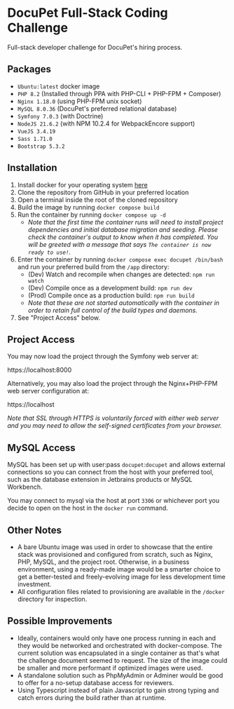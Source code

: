# DocuPet Full-Stack Coding Challenge
Full-stack developer challenge for DocuPet's hiring process.

## Packages
- `Ubuntu:latest` docker image
- `PHP 8.2` (Installed through PPA with PHP-CLI + PHP-FPM + Composer)
- `Nginx 1.18.0` (using PHP-FPM unix socket)
- `MySQL 8.0.36` (DocuPet's preferred relational database)
- `Symfony 7.0.3` (with Doctrine)
- `NodeJS 21.6.2` (with NPM 10.2.4 for WebpackEncore support)
- `VueJS 3.4.19`
- `Sass 1.71.0`
- `Bootstrap 5.3.2`

## Installation
1. Install docker for your operating system [here](https://docs.docker.com/engine/install/)
2. Clone the repository from GitHub in your preferred location
3. Open a terminal inside the root of the cloned repository
4. Build the image by running `docker compose build`
5. Run the container by running `docker compose up -d`
   - _Note that the first time the container runs will need to install project dependencies and initial database migration and seeding. Please check the container's output to know when it has completed. You will be greeted with a message that says `The container is now ready to use!`._
6. Enter the container by running `docker compose exec docupet /bin/bash` and run your preferred build from the `/app` directory:
   - (Dev) Watch and recompile when changes are detected: `npm run watch`
   - (Dev) Compile once as a development build: `npm run dev`
   - (Prod) Compile once as a production build: `npm run build`
   - _Note that these are not started automatically with the container in order to retain full control of the build types and daemons._
7. See "Project Access" below.


## Project Access

You may now load the project through the Symfony web server at:

https://localhost:8000

Alternatively, you may also load the project through the Nginx+PHP-FPM web server configuration at:

https://localhost

_Note that SSL through HTTPS is voluntarily forced with either web server and you may need to allow the self-signed certificates from your browser._

## MySQL Access

MySQL has been set up with user:pass `docupet`:`docupet` and allows external connections so you can connect from the host with your preferred tool, such as the database extension in Jetbrains products or MySQL Workbench.

You may connect to mysql via the host at port `3306` or whichever port you decide to open on the host in the `docker run` command. 

## Other Notes
- A bare Ubuntu image was used in order to showcase that the entire stack was provisioned and configured from scratch, such as Nginx, PHP, MySQL, and the project root. Otherwise, in a business environment, using a ready-made image would be a smarter choice to get a better-tested and freely-evolving image for less development time investment.
- All configuration files related to provisioning are available in the `/docker` directory for inspection.

## Possible Improvements
- Ideally, containers would only have one process running in each and they would be networked and orchestrated with docker-compose. The current solution was encapsulated in a single container as that's what the challenge document seemed to request. The size of the image could be smaller and more performant if optimized images were used.
- A standalone solution such as PhpMyAdmin or Adminer would be good to offer for a no-setup database access for reviewers.
- Using Typescript instead of plain Javascript to gain strong typing and catch errors during the build rather than at runtime.
